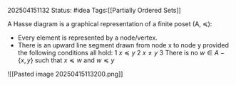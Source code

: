 202504151132
Status: #idea
Tags:[[Partially Ordered Sets]]

A Hasse diagram is a graphical representation of a finite poset (A, $\preceq$):
- Every element is represented by a node/vertex.
- There is an upward line segment drawn from node x to node y provided the following conditions all hold:
1 $x \preceq y$
2 $x \neq y$
3 There is no $w ∈ A − \{x, y\}$ such that $x \preceq w$ and $w \preceq y$

![[Pasted image 20250415113200.png]]